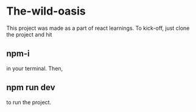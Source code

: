 # The-wild-oasis

This project was made as a part of react learnings.
To kick-off, just clone the project and hit

## npm-i

in your terminal.
Then,

## npm run dev

to run the project.
